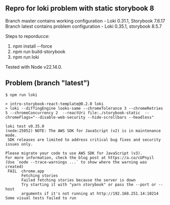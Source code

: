 ## Repro for loki problem with static storybook 8

Branch master contains working configuration - Loki 0.31.1, Storybook  7.6.17
Branch latest contains problem configuration - Loki 0.35.1, storybook  8.5.7

Steps to reporducce:

1. npm install --force
2. npm run build-storybook
3. npm run loki 


Tested with Node v22.14.0.


## Problem (branch "latest")

```
$ npm run loki

> intro-storybook-react-template@0.2.0 loki
> loki --diffingEngine looks-same --chromeTolerance 3 --chromeRetries 5 --chromeConcurrency 2  --reactUri file:./storybook-static  --chromeFlags="--disable-web-security --hide-scrollbars --headless"

loki test v0.35.0
(node:25052) NOTE: The AWS SDK for JavaScript (v2) is in maintenance mode.
 SDK releases are limited to address critical bug fixes and security issues only.

Please migrate your code to use AWS SDK for JavaScript (v3).
For more information, check the blog post at https://a.co/cUPnyil
(Use `node --trace-warnings ...` to show where the warning was created)
 FAIL  chrome.app
       Fetching stories
       Failed fetching stories because the server is down
       Try starting it with "yarn storybook" or pass the --port or --host
       arguments if it's not running at http://192.168.251.14:10214
Some visual tests failed to run
```
